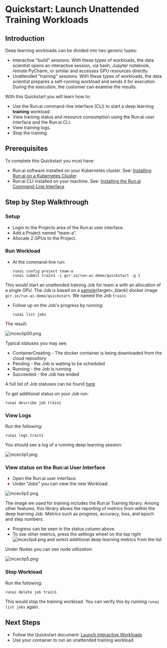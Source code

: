 # Quickstart: Launch Unattended Training Workloads

## Introduction

Deep learning workloads can be divided into two generic types:

*   Interactive "build" sessions. With these types of workloads, the data scientist opens an interactive session, via bash, Jupyter notebook, remote PyCharm, or similar and accesses GPU resources directly.
*   Unattended "training" sessions. With these types of workloads, the data scientist prepares a self-running workload and sends it for execution. During the execution, the customer can examine the results.

With this Quickstart you will learn how to:

*   Use the Run:ai command-line interface (CLI) to start a deep learning __training__ workload.
*   View training status and resource consumption using the Run:ai user interface and the Run:ai CLI.
*   View training logs.
*   Stop the training.

## Prerequisites 

To complete this Quickstart you must have:

*   Run:ai software installed on your Kubernetes cluster. See: [Installing Run:ai on a Kubernetes Cluster](../../admin/runai-setup/installation-types.md)
*   Run:ai CLI installed on your machine. See: [Installing the Run:ai Command-Line Interface](../../admin/researcher-setup/cli-install.md)

## Step by Step Walkthrough

### Setup

* Login to the Projects area of the Run:ai user interface.
*  Add a Project named "team-a".
*  Allocate 2 GPUs to the Project.

### Run Workload

*   At the command-line run:

        runai config project team-a
        runai submit train1 -i gcr.io/run-ai-demo/quickstart -g 1

This would start an unattended training Job for team-a with an allocation of a single GPU. The Job is based on a [sample](https://github.com/run-ai/docs/tree/master/quickstart/main){target=_blank} docker image ``gcr.io/run-ai-demo/quickstart``. We named the Job ``train1``

*   Follow up on the Job's progress by running:

        runai list jobs

The result:

![mceclip00.png](img/mceclip00.png)

Typical statuses you may see:

*   ContainerCreating - The docker container is being downloaded from the cloud repository
*   Pending - the Job is waiting to be scheduled
*   Running - the Job is running
*   Succeeded - the Job has ended

A full list of Job statuses can be found [here](../scheduling/job-statuses.md) 

To get additional status on your Job run:

    runai describe job train1

### View Logs

Run the following:

    runai logs train1

You should see a log of a running deep learning session:

![mceclip1.png](img/mceclip1.png)

### View status on the Run:ai User Interface

* Open the Run:ai user interface.
* Under "Jobs" you can view the new Workload:

![mceclip2.png](img/mceclip2.png)

The image we used for training includes the Run:ai Training library. Among other features, this library allows the reporting of metrics from within the deep learning Job. Metrics such as progress, accuracy, loss, and epoch and step numbers.  

*   Progress can be seen in the status column above. 
*   To see other metrics, press the settings wheel on the top right ![mceclip4.png](img/mceclip4.png) and select additional deep learning metrics from the list


Under Nodes you can see node utilization:

![mceclip5.png](img/mceclip5.png)

### Stop Workload

Run the following:

    runai delete job train1

This would stop the training workload. You can verify this by running ``runai list jobs`` again.

## Next Steps

*   Follow the Quickstart document: [Launch Interactive Workloads](walkthrough-build.md)
*   Use your container to run an unattended training workload